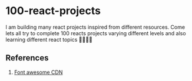 # 100-react-projects

I am building many react projects inspired from different resources. Come lets all try to complete 100 reacts projects varying different levels and also learning different react topics 🚀🧑🏻‍🚀

## References

1. [Font awesome CDN](https://cdnjs.com/libraries/font-awesome)
